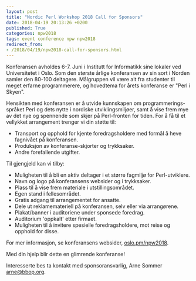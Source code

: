 ```yaml
---
layout: post
title: "Nordic Perl Workshop 2018 Call for Sponsors"
date: 2018-04-19 20:13:26 +0200
published: True
categories: npw2018
tags: event conference npw npw2018
redirect_from:
- /2018/04/19/npw2018-call-for-sponsors.html
---
```


Konferansen avholdes 6-7. Juni i Institutt for Informatikk sine
lokaler ved Universitetet i Oslo. Som den største årlige konferansen
av sin sort i Norden samler den 80-100 deltagere. Målgruppen vil være
alt fra studenter til meget erfarne programmerere, og hovedtema for
årets konferanse er "Perl i Skyen".

Hensikten med konferansen er å utvide kunnskapen om programmerings-
språket Perl og dets nytte i nordiske utviklingsmiljøer, samt å vise
frem mye av det nye og spennende som skjer på Perl-fronten for tiden.
For å få til et vellykket arrangement trenger vi din støtte til:

* Transport og opphold for kjente foredragsholdere med formål å
  heve fagnivået på konferansen.
* Produksjon av konferanse-skjorter og trykksaker.
* Andre forefallende utgifter.

Til gjengjeld kan vi tilby:

* Muligheten til å bli en aktiv deltager i et større fagmiljø for
  Perl-utviklere.
* Navn og logo på konferansens websider og i trykksaker.
* Plass til å vise frem materiale i utstillingsområdet.
* Egen stand i fellesområdet.
* Gratis adgang til arrangementet for ansatte.
* Dele ut reklamemateriell på konferansen, selv eller via
  arrangørene.
* Plakat/banner i auditoriene under sponsede foredrag.
* Auditorium 'oppkalt' etter firmaet.
* Muligheten til å invitere spesielle foredragsholdere, mot reise
  og opphold for disse.

For mer informasjon, se konferansens websider,
[oslo.pm/npw2018](//oslo.pm/npw2018).

Med din hjelp blir dette en glimrende konferanse!

Interesserte bes ta kontakt med sponsoransvarlig, Arne Sommer <arne@bbop.org>.

